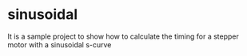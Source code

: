 # sinusoidal
It is a sample project to show how to calculate the timing for a stepper motor with a sinusoidal s-curve
